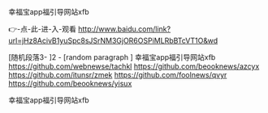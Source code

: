 
幸福宝app福引导网站xfb




👉-点-此-进-入-观看  http://www.baidu.com/link?url=jHz8AcivB1yuSpc8sJSrNM3GjOR6OSPiMLRbBTcVT1O&wd




[随机段落3-
]2 - [random paragraph
]
幸福宝app福引导网站xfb https://github.com/webnewse/tachkl
https://github.com/beooknews/azcyx
https://github.com/itunsr/zmek
https://github.com/foolnews/qvyr
https://github.com/beooknews/yisux





幸福宝app福引导网站xfb
